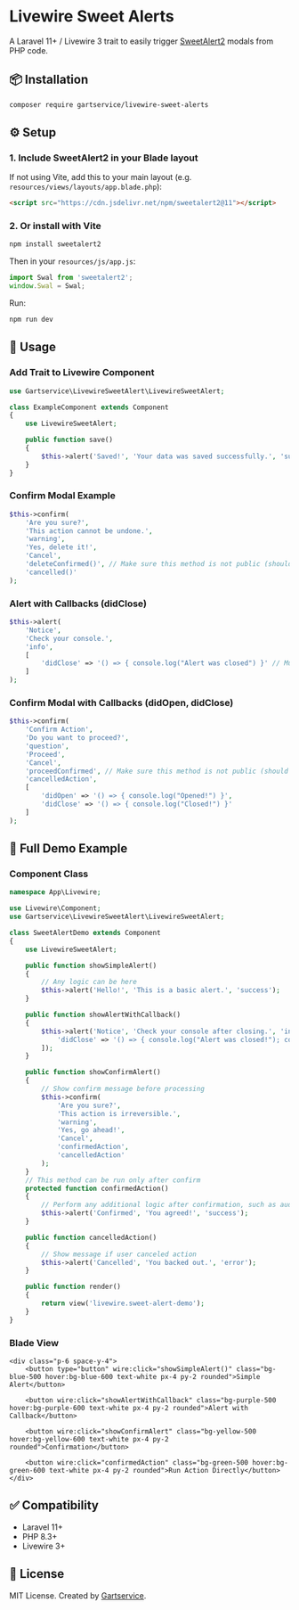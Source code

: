 # Livewire Sweet Alerts

A Laravel 11+ / Livewire 3 trait to easily trigger [SweetAlert2](https://sweetalert2.github.io/) modals from PHP code.

## 📦 Installation

```bash
composer require gartservice/livewire-sweet-alerts
```

## ⚙️ Setup

### 1. Include SweetAlert2 in your Blade layout

If not using Vite, add this to your main layout (e.g. `resources/views/layouts/app.blade.php`):

```html
<script src="https://cdn.jsdelivr.net/npm/sweetalert2@11"></script>
```

### 2. Or install with Vite

```bash
npm install sweetalert2
```

Then in your `resources/js/app.js`:

```js
import Swal from 'sweetalert2';
window.Swal = Swal;
```

Run:

```bash
npm run dev
```

## 🚀 Usage

### Add Trait to Livewire Component

```php
use Gartservice\LivewireSweetAlert\LivewireSweetAlert;

class ExampleComponent extends Component
{
    use LivewireSweetAlert;

    public function save()
    {
        $this->alert('Saved!', 'Your data was saved successfully.', 'success');
    }
}
```

### Confirm Modal Example

```php
$this->confirm(
    'Are you sure?',
    'This action cannot be undone.',
    'warning',
    'Yes, delete it!',
    'Cancel',
    'deleteConfirmed()', // Make sure this method is not public (should be protected or private)
    'cancelled()'
);
```

### Alert with Callbacks (didClose)

```php
$this->alert(
    'Notice',
    'Check your console.',
    'info',
    [
        'didClose' => '() => { console.log("Alert was closed") }' // Must be a valid JS function string, e.g., '() => { ... }'
    ]
);
```

### Confirm Modal with Callbacks (didOpen, didClose)

```php
$this->confirm(
    'Confirm Action',
    'Do you want to proceed?',
    'question',
    'Proceed',
    'Cancel',
    'proceedConfirmed', // Make sure this method is not public (should be protected or private)
    'cancelledAction',
    [
        'didOpen' => '() => { console.log("Opened!") }',
        'didClose' => '() => { console.log("Closed!") }'
    ]
);
```

## 🧪 Full Demo Example

### Component Class

```php
namespace App\Livewire;

use Livewire\Component;
use Gartservice\LivewireSweetAlert\LivewireSweetAlert;

class SweetAlertDemo extends Component
{
    use LivewireSweetAlert;

    public function showSimpleAlert()
    {
        // Any logic can be here
        $this->alert('Hello!', 'This is a basic alert.', 'success');
    }

    public function showAlertWithCallback()
    {
        $this->alert('Notice', 'Check your console after closing.', 'info', [
            'didClose' => '() => { console.log("Alert was closed!"); console.log("This is a callback function!"); }'
        ]);
    }

    public function showConfirmAlert()
    {
        // Show confirm message before processing
        $this->confirm(
            'Are you sure?',
            'This action is irreversible.',
            'warning',
            'Yes, go ahead!',
            'Cancel',
            'confirmedAction',
            'cancelledAction'
        );
    }
    // This method can be run only after confirm
    protected function confirmedAction()
    {
        // Perform any additional logic after confirmation, such as auditing user actions
        $this->alert('Confirmed', 'You agreed!', 'success');
    }

    public function cancelledAction()
    {
        // Show message if user canceled action
        $this->alert('Cancelled', 'You backed out.', 'error');
    }

    public function render()
    {
        return view('livewire.sweet-alert-demo');
    }
}
```

### Blade View

```blade
<div class="p-6 space-y-4">
    <button type="button" wire:click="showSimpleAlert()" class="bg-blue-500 hover:bg-blue-600 text-white px-4 py-2 rounded">Simple Alert</button>

    <button wire:click="showAlertWithCallback" class="bg-purple-500 hover:bg-purple-600 text-white px-4 py-2 rounded">Alert with Callback</button>

    <button wire:click="showConfirmAlert" class="bg-yellow-500 hover:bg-yellow-600 text-white px-4 py-2 rounded">Confirmation</button>

    <button wire:click="confirmedAction" class="bg-green-500 hover:bg-green-600 text-white px-4 py-2 rounded">Run Action Directly</button>
</div>
```

## ✅ Compatibility

- Laravel 11+
- PHP 8.3+
- Livewire 3+

## 📄 License

MIT License. Created by [Gartservice](https://github.com/gartservice).
